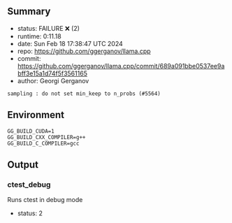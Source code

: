 ## Summary

- status:  FAILURE ❌ (2)
- runtime: 0:11.18
- date:    Sun Feb 18 17:38:47 UTC 2024
- repo:    https://github.com/ggerganov/llama.cpp
- commit:  https://github.com/ggerganov/llama.cpp/commit/689a091bbe0537ee9abff3e15a1d74f5f3561165
- author:  Georgi Gerganov
```
sampling : do not set min_keep to n_probs (#5564)
```

## Environment

```
GG_BUILD_CUDA=1
GG_BUILD_CXX_COMPILER=g++
GG_BUILD_C_COMPILER=gcc
```

## Output

### ctest_debug

Runs ctest in debug mode
- status: 2
```

```

